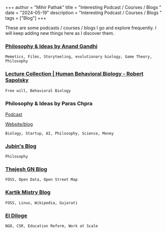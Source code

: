 +++
author = "Mihir Pathak"
title = "Interesting Podcast / Courses / Blogs "
date = "2024-05-19"
description = "Interesting Podcast / Courses / Blogs "
tags = ["Blog"]
+++

These are some podcasts / courses / blogs I go and explore frequently. I will keep adding new things here as I discover them. 

### [Philosophy & Ideas by Anand Gandhi](https://www.youtube.com/playlist?list=PLf5poopYVc5Ty7AJQcL4xsJPCav-UK_7w)

```
Memetics, Films, Storyteeling, evolutionary biology, Game Theory, Philosophy
```


### [Lecture Collection | Human Behavioral Biology - Robert Sapolsky](https://www.youtube.com/playlist?list=PL848F2368C90DDC3D)

```
Free will, Behavioral Biology 
```


### Philosophy & Ideas by Paras Chpra
[Podcast](https://www.youtube.com/playlist?list=PLf5poopYVc5T8wNOcuapPVszayqsvN-6d)

[Website/blog](https://invertedpassion.com/)

```
Biology, Startup, AI, Philosophy, Science, Money
```


### [Jubin's Blog](https://jubinsblog.com/)
```
Philosophy
```


### [Thejesh GN Blog](https://thejeshgn.com/)
```
FOSS, Open Data, Open Street Map
```

### [Kartik Mistry Blog](https://kartikm.wordpress.com/)
```
FOSS, Linux, Wikipedia, Gujarati
```


### [EI Diloge](https://www.youtube.com/playlist?list=PL6EJV4-csFcffLethrp5EmfdmzNHagVZ7)
```
NGO, CSR, Education Reform, Work at Scale
```

 
